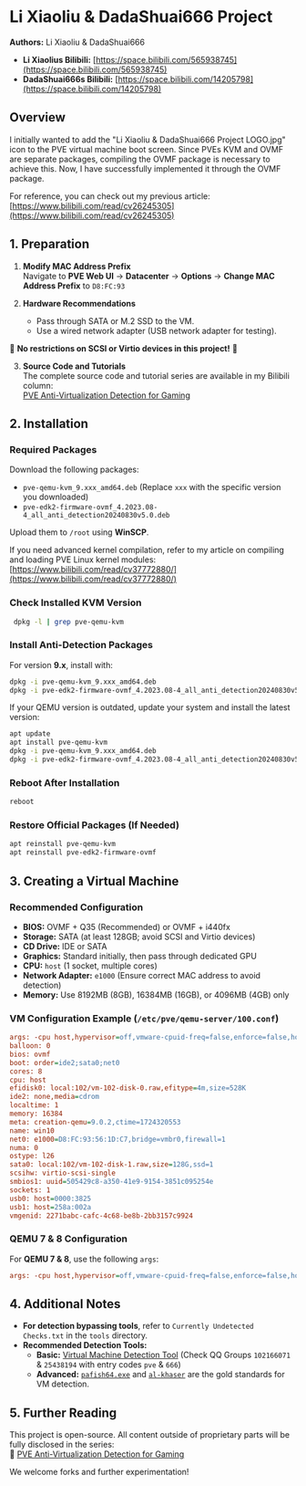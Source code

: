 # Li Xiaoliu & DadaShuai666 Project

**Authors:** Li Xiaoliu & DadaShuai666

- **Li Xiaolius Bilibili:** [https://space.bilibili.com/565938745](https://space.bilibili.com/565938745)
- **DadaShuai666s Bilibili:** [https://space.bilibili.com/14205798](https://space.bilibili.com/14205798)

## Overview

I initially wanted to add the "Li Xiaoliu & DadaShuai666 Project LOGO.jpg" icon to the PVE virtual machine boot screen. Since PVEs KVM and OVMF are separate packages, compiling the OVMF package is necessary to achieve this. Now, I have successfully implemented it through the OVMF package.

For reference, you can check out my previous article: [https://www.bilibili.com/read/cv26245305](https://www.bilibili.com/read/cv26245305)

## 1. Preparation

1. **Modify MAC Address Prefix**\
   Navigate to **PVE Web UI** → **Datacenter** → **Options** → **Change MAC Address Prefix** to `D8:FC:93`

2. **Hardware Recommendations**

   - Pass through SATA or M.2 SSD to the VM.
   - Use a wired network adapter (USB network adapter for testing).

🚨 **No restrictions on SCSI or Virtio devices in this project!** 🚨

3. **Source Code and Tutorials**\
   The complete source code and tutorial series are available in my Bilibili column:\
   [PVE Anti-Virtualization Detection for Gaming](https://www.bilibili.com/read/readlist/rl758108)

## 2. Installation

### Required Packages

Download the following packages:

- `pve-qemu-kvm_9.xxx_amd64.deb` (Replace `xxx` with the specific version you downloaded)
- `pve-edk2-firmware-ovmf_4.2023.08-4_all_anti_detection20240830v5.0.deb`

Upload them to `/root` using **WinSCP**.

If you need advanced kernel compilation, refer to my article on compiling and loading PVE Linux kernel modules:\
[https://www.bilibili.com/read/cv37772880/](https://www.bilibili.com/read/cv37772880/)

### Check Installed KVM Version

```bash
 dpkg -l | grep pve-qemu-kvm
```

### Install Anti-Detection Packages

For version **9.x**, install with:

```bash
dpkg -i pve-qemu-kvm_9.xxx_amd64.deb
dpkg -i pve-edk2-firmware-ovmf_4.2023.08-4_all_anti_detection20240830v5.0.deb
```

If your QEMU version is outdated, update your system and install the latest version:

```bash
apt update
apt install pve-qemu-kvm
dpkg -i pve-qemu-kvm_9.xxx_amd64.deb
dpkg -i pve-edk2-firmware-ovmf_4.2023.08-4_all_anti_detection20240830v5.0.deb
```

### Reboot After Installation

```bash
reboot
```

### Restore Official Packages (If Needed)

```bash
apt reinstall pve-qemu-kvm
apt reinstall pve-edk2-firmware-ovmf
```

## 3. Creating a Virtual Machine

### Recommended Configuration

- **BIOS:** OVMF + Q35 (Recommended) or OVMF + i440fx
- **Storage:** SATA (at least 128GB; avoid SCSI and Virtio devices)
- **CD Drive:** IDE or SATA
- **Graphics:** Standard initially, then pass through dedicated GPU
- **CPU:** `host` (1 socket, multiple cores)
- **Network Adapter:** `e1000` (Ensure correct MAC address to avoid detection)
- **Memory:** Use 8192MB (8GB), 16384MB (16GB), or 4096MB (4GB) only

### VM Configuration Example (`/etc/pve/qemu-server/100.conf`)

```ini
args: -cpu host,hypervisor=off,vmware-cpuid-freq=false,enforce=false,host-phys-bits=true -smbios type=0 -smbios type=9 -smbios type=8 -smbios type=8
balloon: 0
bios: ovmf
boot: order=ide2;sata0;net0
cores: 8
cpu: host
efidisk0: local:102/vm-102-disk-0.raw,efitype=4m,size=528K
ide2: none,media=cdrom
localtime: 1
memory: 16384
meta: creation-qemu=9.0.2,ctime=1724320553
name: win10
net0: e1000=D8:FC:93:56:1D:C7,bridge=vmbr0,firewall=1
numa: 0
ostype: l26
sata0: local:102/vm-102-disk-1.raw,size=128G,ssd=1
scsihw: virtio-scsi-single
smbios1: uuid=505429c8-a350-41e9-9154-3851c095254e
sockets: 1
usb0: host=0000:3825
usb1: host=258a:002a
vmgenid: 2271babc-cafc-4c68-be8b-2bb3157c9924
```

### QEMU 7 & 8 Configuration

For **QEMU 7 & 8**, use the following `args`:

```ini
args: -cpu host,hypervisor=off,vmware-cpuid-freq=false,enforce=false,host-phys-bits=true -smbios type=0,vendor="American Megatrends International LLC.",version=H3.7G,date='02/21/2023',release=3.7 -smbios type=1,manufacturer="Maxsun",product="MS-Terminator B760M",version="VER:H3.7G(2022/11/29)",serial="Default string",sku="Default string",family="Default string" -smbios type=17,loc_pfx="Controller0-ChannelA-DIMM",manufacturer="KINGSTON",speed=3200,serial=DF1EC466,part="SED3200U1888S",bank="BANK 0",asset="9876543210" -smbios type=4,sock_pfx="LGA1700",manufacturer="Intel(R) Corporation",version="12th Gen Intel(R) Core(TM) i7-12700",max-speed=4900,current-speed=3800,serial="To Be Filled By O.E.M.",asset="To Be Filled By O.E.M.",part="To Be Filled By O.E.M."
```

## 4. Additional Notes

- **For detection bypassing tools**, refer to `Currently Undetected Checks.txt` in the `tools` directory.
- **Recommended Detection Tools:**
  - **Basic:** [Virtual Machine Detection Tool](#) (Check QQ Groups `102166071` & `25438194` with entry codes `pve` & `666`)
  - **Advanced:** [`pafish64.exe`](#) and [`al-khaser`](#) are the gold standards for VM detection.

## 5. Further Reading

This project is open-source. All content outside of proprietary parts will be fully disclosed in the series:\
🔗 [PVE Anti-Virtualization Detection for Gaming](https://www.bilibili.com/read/readlist/rl758108)

We welcome forks and further experimentation!

